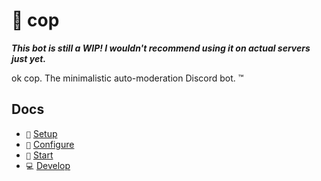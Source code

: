 # 👮 cop

**_This bot is still a WIP! I wouldn't recommend using it on actual servers just yet._**

ok cop. The minimalistic auto-moderation Discord bot. :tm:

## Docs

-   `🔨` [Setup][docs/setup]
-   `🔧` [Configure][docs/configure]
-   `🏁` [Start][docs/start]
-   `💻` [Develop][docs/develop]

<!-- references -->

[docs/setup]: https://github.com/cAttte/cop/blob/master/docs/setup.md
[docs/configure]: https://github.com/cAttte/cop/blob/master/docs/configure.md
[docs/start]: https://github.com/cAttte/cop/blob/master/docs/start.md
[docs/develop]: https://github.com/cAttte/cop/blob/master/docs/develop.md
